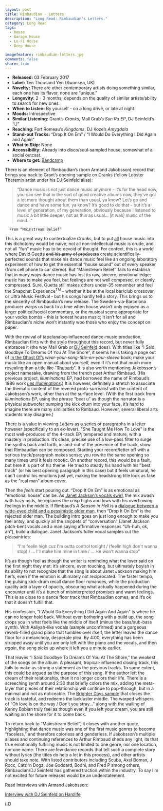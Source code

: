 ```yaml
---
layout: post
title: Rimbaudian - Letters
description: "Long Read: Rimbaudian's Letters."
category: Long Read
tags:
  - House
  - Garage House
  - Lo-Fi House
  - Deep House

imagefeature: rimbaudian-letters.jpg
comments: false
share: true
---
```


* **Released:** 03 February 2017
* **Label:** Ten Thousand Yen (Swansea, UK)
* **Novelty:** There are other contemporary artists doing something similar, each one has its flavor, none are “unique.”
* **Longevity:** 2 - 3 months; depends on the quality of similar artists/ability to search for new ones.
* **When to Listen:** By yourself - on a long drive, or late at night.
* **Moods:** Introspective
* **Similar Listening:** Grant’s *Cranks*, Mall Grab’s *Sun Ra EP*, DJ Seinfeld’s “U”
* **Reaching:** Fort Romeau’s *Kingdoms*, DJ Koze’s *Amygdala*
* **Stand-out Tracks:** “Drop It On Em” / “I Would Do Everything I Did Again and Again”
* **What to Skip:** None
* **Accessibility:** Already into disco/soul-sampled house, somewhat of a social outcast.
* **Where to get:** <a href="https://tenthousandyen.bandcamp.com/album/rimbaudian-letters">Bandcamp</a>




There is an element of Rimbaudian’s (born Armand Jakobsson) record that brings you back to Grant’s opening sample on Cranks (fellow Lobster Theremin artist under his DJ Seinfeld alias):

>“Dance music is not just dance music anymore - it’s for the head now, you can see that in the sort of good creative albums now, they’ve got a lot more thought about them than usual, ya know? Let’s go and dance and have some fun, ya know? It’s good to do that - but it’s a level of generation, of my generation, obviously because I listened to music a bit little deeper, not as thin as usual… [it was] music of the mind…”

      From “Mainstream Belief”


This is a great way to contextualize *Cranks*, but to put <u>all</u> house music into this dichotomy would be naive; not all non-intellectual music is crude, and not all “fun” music has to be devoid of thought. For context, this is a world where David Guetta <del>and his army of producers</del> create scientifically-perfected sounds that make his dance music feel like an ongoing laboratory experiment of how to get the essential “house sound” out of every speaker (from cell phone to car stereo). But “Mainstream Belief” fails to establish that in many ways dance music has lost its raw, sincere, emotional edge; music has to make you feel, but feelings are not well composed, or cleanly compressed. Sure, Guetta still makes others under-35 remember and feel the Snapchat Experience<sup>TM</sup> - whether it be at the local bar/club crossover, or Ultra Music Festival - but his songs hardly tell a story. This brings us to the sincerity of Rimbaudian’s new release. The Sweden-via-Barcelona producer warps us back to a time when house wasn’t only enjoyed as a larger political/social commentary, or the musical scene appropriate for your vodka bombs - this is honest house music; it isn’t for all and Rimbaudian's niche won't instantly woo those who enjoy the concept on paper.

With the revival of tape/analog-influenced dance-music production, Rimbaudian flirts with the style throughout this record, but never fully embraces it (the way Mall Grab or <a href="https://www.youtube.com/watch?v=g6eu1Wb8CVE">DJ Seinfeld</a> does). With titles like “I Said Goodbye To Dreams Of You At The Shore”, it seems he is taking a page out of <a href="https://inlovewithaghost.bandcamp.com/album/discography-2015">In the Ghost Of’s</a> *wear-your-song-title-on-your-sleeve* book; make your music like an open manual about yourself, even if it’s not that much more revealing than a title like “<a href="https://www.youtube.com/watch?v=_AWIqXzvX-U">Rhubarb</a>". It is also worth mentioning Jakobsson’s project namesake, drawing from the french poet Arthur Rimbaud. (His previous project, *Illuminations EP*, had borrowed the name of Rimbaud’s 1886 work <i><a href="https://en.wikipedia.org/wiki/Illuminations_(poetry_collection)">Les Illuminations</a></i>.) It is however, definitely a stretch to associate the thematic content of the revered proto-surrealist with the content of Jakobsson’s work, other than at the surface level. (With the first track from *Illuminations EP*, using the phrase “beat u” as though the narrator is a physical subwoofer pumping the kick drum into your face, it’s hard to imagine there are many similarities to Rimbaud. However, several liberal arts students may disagree.)

There is a value in viewing *Letters* as a series of paragraphs in a letter however (specifically to an ex-lover). "She Taught Me How To Love" is the most well-produced of the 4-track EP; tempered and mature, with a mastery in production. It’s clean, precise use of a low-pass filter to surge the synths back and forth, in-and-out of the presence of the track, show that Rimbaudian can be composed. Starting your record/letter off with a serious track/paragraph makes sense; you rewrite the same opening so many times until it feels robotic. On another record, this would be a fault, but here it is part of his theme. He tried to steady his hand with his "best track" (or his best opening paragraph in this case) but it feels unnatural, he can't control his emotions just yet, making the headstrong title look as fake as the "real man" album cover.

Then the *feels* start pouring out. “Drop It On Em” is as emotional as “emotional house” can be. As <a href="https://www.youtube.com/watch?v=6CzCg_lJa7o">Janet Jackson’s vocals swirl</a>, the mix awash with hazy mids, he replaces the crisp highs and lows with his overflowing feelings in the middle. If Rimbaud’s *A Season in Hell* is a <a href="https://en.wikipedia.org/wiki/A_Season_in_Hell#Interpretation">dialogue between a wide-eyed child and a pessimistic older man</a>, then “Drop It On Em” is the rejected older man. The building intro goes on just long enough to make you feel antsy, and quickly all the snippets of “conversation” (Janet Jackson pitch-bent vocals and a man saying affirmative responses “Uh-huh, ok, ah”), build a dialogue. Janet Jackson’s fuller vocal samples cut the pleasantries:

>“I'm feelin high cuz I'm outta control tonight /
(feelin high don't wanna stop) / …
I'll make him mine in time / …
He won't wanna stop”

It’s as though feel as though the writer is reminding what the lover said on the first night they met: it’s sincere, even touching, but ultimately boyish in its ability to not recognize that the song is about Janet Jackson making him her’s, even if the emotion is ultimately not reciprocated. The faster tempo, the pulsing kick-drum recall dance floor romances, while the production quality add a layer of opacity, obscuring what actually happened during the encounter until it’s a bunch of misinterpreted promises and warm feelings. This is as close to a dance floor track that Rimbaudian comes, and it’s ok that it doesn’t fulfill that.

His confession, "I Would Do Everything I Did Again And Again" is where he can no longer hold back. Without even bothering with a build up, the song drops you in what feels like the middle of itself (minus the bass/sub-bass synth). With Aaliyah-like vocals (sample unconfirmed) and a gorgeous reverb-filled grand piano that tumbles over itself, the letter leaves the dance floor for a melancholy, desperate plea. By 4:00, everything has been stripped away until you are only left with the piano and the vocals, and then *again*, the song picks up where it left you a minute earlier.

That leaves “I Said Goodbye To Dreams Of You At The Shore,” the weakest of the songs on the album. A pleasant, tropical-influenced closing track, this fails to make as strong a statement as the previous tracks. To some extent, this could be argued as the purpose of this song. If the author left the dream of their relationship, then it no longer colors their life. There is a screeching synth around 2:30 that briefly colors the mix, adding the meta-layer that pieces of their relationship will continue to pop-through, but in a minimal and not as noticeable. The <a href="http://www.whosampled.com/sample/486444/Rimbaudian-I-Said-Goodbye-to-Dreams-of-You-at-the-Shore-Big-Moses-Kenny-Bobien-Brighter-Days/">Brighter Days sample</a> that closes the track is tasteful, and redeems the lackluster middle. The warped whispers of “Oh love is on the way / Don’t you stray...” along with the wailing of Kenny Bobian truly feel as though even if you left your dream, you are still waiting on the shore for it to come back.

To return back to “Mainstream Belief”, it closes with another quote, highlighting that dance music was one of the first music genres to become “faceless,” and therefore colorless and genderless. If Jakobsson’s multiple aliases and continuing references to Arthur Rimbaud sheds any light, its that true emotionally fulfilling music is not limited to one genre, nor one location, nor one name. There are few dance records that tell such a complete story without lyrics (the titles do help a lot in this process), and other artists should take note. With listed contributors including Scuba, Axel Boman, J Rocc, Catz ‘n Dogz, Joe Goddard, Bodhi, and Fred P among others, Rimbaudian/DJ Seinfeld has gathered traction within the industry. To say I’m not excited for future releases would be an understatement.



Read Interviews with Armand Jakobsson:

<a href="http://hardlife.london/interview-dj-seinfeld/">Interview with DJ Seinfeld on Hardlife</a>

<a href="https://i-d.vice.com/en_gb/article/i-dj-rimbaudian">i-D</a>
